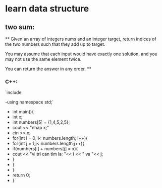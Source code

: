 # learn data structure

## two sum:

\*\* Given an array of integers nums and an integer target, return indices of the two numbers such that they add up to target.

You may assume that each input would have exactly one solution, and you may not use the same element twice.

You can return the answer in any order. \*\*

### C++:

`include<iostream>

-using namespace std;`

- int main(){
- int x;
- int numbers[5] = {1,4,5,2,5};
- cout << "nhap x;"
- cin >> x;
- for(int i = 0; i< numbers.length; i++){
- for(int j = 1;j< numbers.length;j++){
- if(numbers[i] + numbers[j] = x){
- cout << "vi tri can tim la: "<< i << " va "<< j;
- }
- }
- }
- return 0;
- }`
